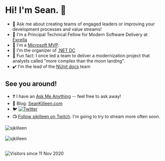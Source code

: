 # Hi! I'm Sean. 👋

- 💬 Ask me about creating teams of engaged leaders or improving your development processes and value streams!
- 💼 I'm a Principal Technical Fellow for Modern Software Delivery at [Excella](https://excella.com)
- 🥇 I'm a [Microsoft MVP](https://mvp.microsoft.com/en-us/PublicProfile/5003676?fullName=Sean%20James%20Killeen).
- 📣 I'm the organizer of [.NET DC](https://meetup.com/dotnetdc/) 
- 🌝 Fun fact: I once led a team to deliver a modernization project that analysts called "more complex than the moon landing".
- ✔️ I'm the lead of the [NUnit docs](https://github.com/nunit/docs/) team

## See you around!

- ❓ I have an [Ask Me Anything](https://github.com/SeanKilleen/ama) -- feel free to ask away!
- 📰 Blog: [SeanKilleen.com](https://SeanKilleen.com)
- 🐦 [![Twitter](https://img.shields.io/twitter/follow/sjkilleen?label=Follow%20%40sjkilleen&style=social)](https://twitter.com/sjkilleen)
- 📺 [Follow sjkilleen on Twitch](https://twitch.tv/sjkilleen). I'm going to try to stream more often soon.

<div>
  <img align="center" src="https://github-readme-stats.vercel.app/api?username=SeanKilleen&show_icons=true&theme=dark" alt="sjkilleen" />
<div/>
<br />
  
<div>
  <img align="center" src="https://github-readme-stats.vercel.app/api/top-langs/?username=SeanKilleen&layout=compact&hide=html&theme=dark" alt="sjkilleen" />
<div/>
<br />

![Visitors since 11 Nov 2020](http://estruyf-github.azurewebsites.net/api/VisitorHit?user=SeanKilleen&repo=SeanKilleen&countColor=%237B1E7A)
